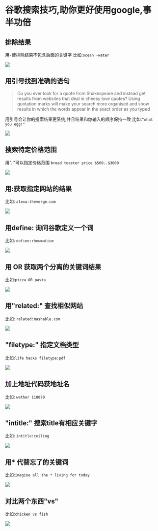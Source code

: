 # 谷歌搜索技巧,助你更好使用google,事半功倍

## 排除结果
用`-`使排除结果不包含后面的关键字
比如:`ocean -water`

![](https://user-gold-cdn.xitu.io/2019/5/24/16ae7c7bb7fe0e4f?w=659&h=256&f=webp&s=15292)
## 用引号找到准确的语句
>Do you ever look for a quote from Shakespeare and instead get results from websites that deal in cheesy love quotes? Using quotation marks will make your search more organised and show results in which the words appear in the exact order as you typed

用引号会让你的搜索结果更系统,并且结果和你输入的顺序保持一致
比如:`"what you egg!"`

![](https://user-gold-cdn.xitu.io/2019/5/24/16ae7c807498e29c?w=644&h=368&f=webp&s=21662)
## 搜索特定价格范围
用".."可以指定价格范围
`bread toaster price $500..$3000`

![](https://user-gold-cdn.xitu.io/2019/5/24/16ae7c8b2f559c2c?w=675&h=441&f=webp&s=30398)
## 用:获取指定网站的结果
比如: `alexa:theverge.com`

![](https://user-gold-cdn.xitu.io/2019/5/24/16ae7c8f28e0c478?w=645&h=397&f=webp&s=30778)
## 用define: 询问谷歌定义一个词
比如: `define:rheumatism`

![](https://user-gold-cdn.xitu.io/2019/5/24/16ae7c938d5e33ee?w=645&h=512&f=webp&s=18496)

## 用 OR 获取两个分离的关键词结果
比如:`pizza OR pasta`

![](https://user-gold-cdn.xitu.io/2019/5/24/16ae7c9674be9dab?w=670&h=397&f=webp&s=28462)

## 用"related:" 查找相似网站
比如: `related:mashable.com`

![](https://user-gold-cdn.xitu.io/2019/5/24/16ae7c99336fb71c?w=652&h=354&f=webp&s=22498)

## "filetype:" 指定文档类型
比如:`life hacks filetype:pdf`

![](https://user-gold-cdn.xitu.io/2019/5/24/16ae7c9b25410083?w=661&h=467&f=webp&s=41198)

## 加上地址代码获地址名
比如: `wether 110070`

![](https://user-gold-cdn.xitu.io/2019/5/24/16ae7c9d8a3dde49?w=675&h=613&f=webp&s=22064)

## "intitle:" 搜索title有相应关键字
比如: `intitle:ceiling`

![](https://user-gold-cdn.xitu.io/2019/5/24/16ae7ca11d77b9ad?w=654&h=460&f=webp&s=41080)

## 用* 代替忘了的关键词
比如:`imagine all the * living for today`

![](https://user-gold-cdn.xitu.io/2019/5/24/16ae7ca431497ea5?w=657&h=476&f=webp&s=40506)

## 对比两个东西"vs"
比如:`chicken vs fish`

![](https://user-gold-cdn.xitu.io/2019/5/24/16ae7ca7fb1fd636?w=649&h=519&f=webp&s=47828)
